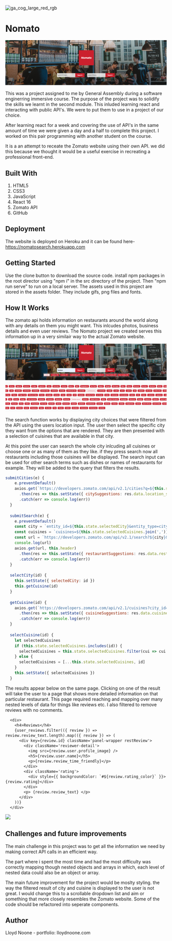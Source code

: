 ![ga_cog_large_red_rgb](https://cloud.githubusercontent.com/assets/40461/8183776/469f976e-1432-11e5-8199-6ac91363302b.png)

# Nomato

![image](https://github.com/lloydnoone/ga-restaurants-react/blob/master/Screenshot%202019-10-14%20at%2021.27.41.png?raw=true)

This was a project assigned to me by General Assembly during a software enginerring immersive course. The purpose of the project was to solidify the skills we learnt in the second module. This inluded learning react and interacting with public API's. We were to put them to use in a project of our choice. 

After learning react for a week and covering the use of API's in the same amount of time we were given a day and a half to complete this project. I worked on this pair programming with another student on the course.

It is a an attempt to receate the Zomato website using their own API. we did this because we thought it would be a useful exercise in recreating a professional front-end. 

## Built With

1. HTML5
2. CSS3
3. JavaScript
4. React 16
5. Zomato API
6. GitHub

## Deployment

The website is deployed on Heroku and it can be found here- https://nomatosearch.herokuapp.com

## Getting Started

Use the clone button to download the source code. install npm packages in the root director using "npm i" in the src directory of the project. Then "npm run serve" to run on a local server. The assets used in this project are stored in the assets folder. They include gifs, png files and fonts.

## How It Works

The zomato api holds information on restaurants around the world along with any details on them you might want. This inlcudes photos, business details and even user reviews. The Nomato project we created serves this information up in a very similair way to the actual Zomato website.

![](https://github.com/lloydnoone/ga-restaurants-react/blob/master/Screenshot%202019-10-14%20at%2021.38.44.png?raw=true)


The search function works by displaying city choices that were filtered from the API using the users location input. The user then select the specific city they want from the options that are rendered. They are then presented with a selection of cuisines that are available in that city. 

At this point the user can search the whole city inlcuding all cuisines or choose one or as many of them as they like. if they press search now all restaurants including those cuisines will be displayed. The search input can be used for other search terms such as dishes or names of restaurants for example. They will be added to the query that filters the results.



```javascript
submitCities(e) {
    e.preventDefault()
    axios.get(`https://developers.zomato.com/api/v2.1/cities?q=${this.state.searchCities}`, this.header)
      .then(res => this.setState({ citySuggestions: res.data.location_suggestions }))
      .catch(err => console.log(err))
  }

  submitSearch(e) {
    e.preventDefault()
    const city = `entity_id=${this.state.selectedCity}&entity_type=city`
    const cuisines = `cuisines=${this.state.selectedCuisines.join(',')}`
    const url = `https://developers.zomato.com/api/v2.1/search?${city}&q=${this.state.searchTerm}&${cuisines}`
    console.log(url)
    axios.get(url, this.header)
      .then(res => this.setState({ restaurantSuggestions: res.data.restaurants }))
      .catch(err => console.log(err))
  }

  selectCity(id) {
    this.setState({ selectedCity: id })
    this.getCuisine(id)
  }

  getCuisine(id) {
    axios.get(`https://developers.zomato.com/api/v2.1/cuisines?city_id=${id}`, this.header)
      .then(res => this.setState({ cuisineSuggestions: res.data.cuisines }))
      .catch(err => console.log(err))
  }

  selectCuisine(id) {
    let selectedCuisines
    if (this.state.selectedCuisines.includes(id)) {
      selectedCuisines = this.state.selectedCuisines.filter(cui => cui !== id)
    } else {
      selectedCuisines = [...this.state.selectedCuisines, id]
    }
    this.setState({ selectedCuisines })
  }
```

The results appear below on the same page. Clicking on one of the result will take the user to a page that shows more detailed information on that particular restaurant. This page required reaching and mapping over many nested levels of data for things like reviews etc. I also filtered to remove reviews with no comments.

```javascripts
  <div>
    <h4>Reviews</h4>
    {user_reviews.filter(({ review }) => review.review_text.length).map(({ review }) => (
      <div key={review.id} className='panel-wrapper restReview'>
        <div className='reviewer-detail'>
          <img src={review.user.profile_image} />
          <h5>{review.user.name}</h5>
          <p>{review.review_time_friendly}</p>
        </div>
        <div className='rating'>
          <div style={{ backgroundColor: `#${review.rating_color}` }}>{review.rating}</div>
        </div>
        <p> {review.review_text} </p>
      </div>
    ))}
  </div>
```

![](leveleditor.gif)

## Challenges and future improvements

The main challenge in this project was to get all the information we need by making correct API calls in an efficient way. 

The part where i spent the most time and had the most difficulty was correctly mapping though nested objects and arrays in which, each level of nested data could also be an object or array.  

The main future improvement for the project would be moslty styling. the way the filtered result of city and cuisine is displayed to the user is not great. I would change this to a scrollable dropdown list and aim or something that more closely resembles the Zomato website. Some of the code should be refactored into seperate components.


## Author 

Lloyd Noone - portfolio: lloydnoone.com
